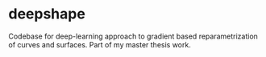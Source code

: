 # deepshape
Codebase for deep-learning approach to gradient based reparametrization of curves and surfaces. Part of my master thesis work. 
